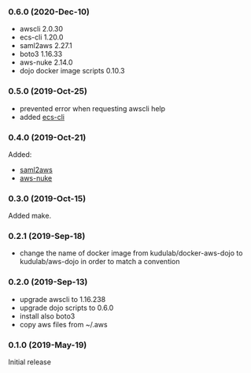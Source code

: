 ### 0.6.0 (2020-Dec-10)

* awscli 2.0.30
* ecs-cli 1.20.0
* saml2aws 2.27.1
* boto3 1.16.33
* aws-nuke 2.14.0
* dojo docker image scripts 0.10.3

### 0.5.0 (2019-Oct-25)
* prevented error when requesting awscli help
* added [ecs-cli](https://docs.aws.amazon.com/AmazonECS/latest/developerguide/ECS_CLI.html)

### 0.4.0 (2019-Oct-21)
Added:
* [saml2aws](https://github.com/Versent/saml2aws)
* [aws-nuke](https://github.com/rebuy-de/aws-nuke)


### 0.3.0 (2019-Oct-15)
Added make.

### 0.2.1 (2019-Sep-18)

* change the name of docker image from kudulab/docker-aws-dojo to
 kudulab/aws-dojo in order to match a convention

### 0.2.0 (2019-Sep-13)

* upgrade awscli to 1.16.238
* upgrade dojo scripts to 0.6.0
* install also boto3
* copy aws files from ~/.aws

### 0.1.0 (2019-May-19)

Initial release
